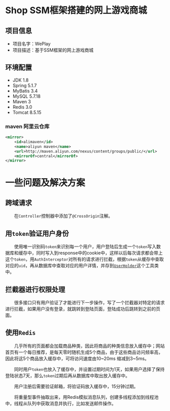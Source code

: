 # Shop SSM框架搭建的网上游戏商城
## 项目信息
- 项目名字：WePlay
- 项目描述：基于SSM框架的网上游戏商城
## 环境配置
- JDK 1.8
- Spring 5.1.7
- MyBatis 3.4
- MySQL 5.7.18 
- Maven 3
- Redis 3.0
- Tomcat 8.5.15
### maven 阿里云仓库
```xml
<mirror>
    <id>alimaven</id>
    <name>aliyun maven</name>
    <url>http://maven.aliyun.com/nexus/content/groups/public/</url>
    <mirrorOf>central</mirrorOf>        
</mirror>
```
# 一些问题及解决方案
## 跨域请求
　　在`Controller`控制器中添加了`@CrossOrigin`注解。
## 用`token`验证用户身份
　　使用唯一识别码`token`来识别每一个用户，用户登陆后生成一个`token`写入数据库和缓存中，同时写入到response中的cookie中，这样以后每次请求都会带上这个`token`，用`AuthInterceptor`对所有的请求进行拦截，根据`token`从缓存中查取对应的`uid`，再从数据库中查取对应的用户详情，并存到[`UserHolder`](https://github.com/RojerAlone/shop/blob/master/src/main/java/cn/cie/utils/UserHolder.java)这个工具类中。
## 拦截器进行权限处理
　　很多接口只有用户验证了才能进行下一步操作，写了一个拦截器对特定的请求进行拦截，如果用户没有登录，就跳转到登陆页面，登陆成功后跳转到之前的页面。
## 使用`Redis`
　　几乎所有的页面都会加载商品种类，因此将商品的种类信息放入缓存中；网站首页有一个每日推荐，是每天零时随机生成5个商品，由于这些商品访问频率高，因此将这5个商品放入缓存中，可将访问速度由10\~20ms 缩减到3\~5ms。

　　同时用户`token`也放入了缓存中，并设置过期时间为1天，如果用户选择了保持登陆状态7天，那么`token`过期后再从数据库中取出放入缓存中。

　　用户注册后需要验证邮箱，将验证码放入缓存中，15分钟过期。

　　将重量型事件抽取出来，用Redis模拟消息队列，创建多线程添加到线程池中，线程从队列中获取消息并执行，比如发送邮件操作。
